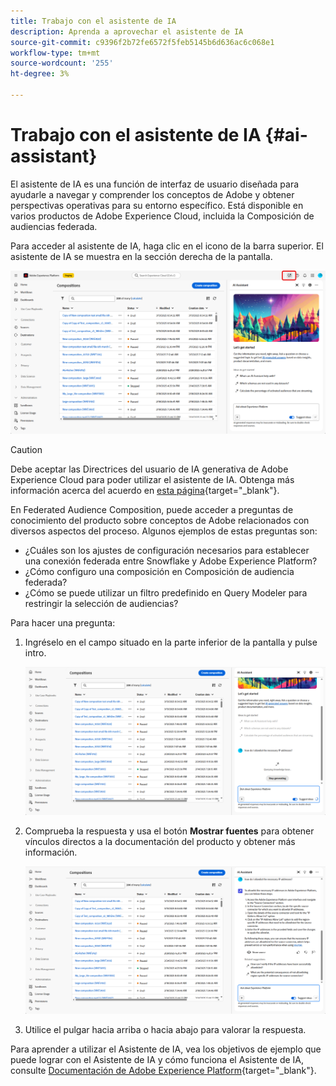 ```yaml
---
title: Trabajo con el asistente de IA
description: Aprenda a aprovechar el asistente de IA
source-git-commit: c9396f2b72fe6572f5feb5145b6d636ac6c068e1
workflow-type: tm+mt
source-wordcount: '255'
ht-degree: 3%

---
```


# Trabajo con el asistente de IA {#ai-assistant}

El asistente de IA es una función de interfaz de usuario diseñada para ayudarle a navegar y comprender los conceptos de Adobe y obtener perspectivas operativas para su entorno específico. Está disponible en varios productos de Adobe Experience Cloud, incluida la Composición de audiencias federada.

Para acceder al asistente de IA, haga clic en el icono de la barra superior. El asistente de IA se muestra en la sección derecha de la pantalla.

![](assets/do-not-localize/ai-assistant-open.png)


>[!CAUTION]
>
>Debe aceptar las Directrices del usuario de IA generativa de Adobe Experience Cloud para poder utilizar el asistente de IA. Obtenga más información acerca del acuerdo en [esta página](https://experienceleague.adobe.com/en/docs/experience-platform/ai-assistant/home){target="_blank"}.

En Federated Audience Composition, puede acceder a preguntas de conocimiento del producto sobre conceptos de Adobe relacionados con diversos aspectos del proceso. Algunos ejemplos de estas preguntas son:

* ¿Cuáles son los ajustes de configuración necesarios para establecer una conexión federada entre Snowflake y Adobe Experience Platform?
* ¿Cómo configuro una composición en Composición de audiencia federada?
* ¿Cómo se puede utilizar un filtro predefinido en Query Modeler para restringir la selección de audiencias?

Para hacer una pregunta:

1. Ingréselo en el campo situado en la parte inferior de la pantalla y pulse intro.

   ![](assets/do-not-localize/ai-assistant-ask.png)

1. Comprueba la respuesta y usa el botón **Mostrar fuentes** para obtener vínculos directos a la documentación del producto y obtener más información.

   ![](assets/do-not-localize/ai-assistant-answer.png)

1. Utilice el pulgar hacia arriba o hacia abajo para valorar la respuesta.

Para aprender a utilizar el Asistente de IA, vea los objetivos de ejemplo que puede lograr con el Asistente de IA y cómo funciona el Asistente de IA, consulte [Documentación de Adobe Experience Platform](https://experienceleague.adobe.com/en/docs/experience-platform/ai-assistant/home){target="_blank"}.
